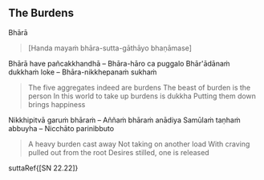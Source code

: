 ## The Burdens<a id="burdens"></a>
Bhārā

> [Handa mayaṁ bhāra-sutta-gāthāyo bhaṇāmase]

Bhārā have pañcakkhandhā – Bhāra-hāro ca puggalo
Bhār'ādānaṁ dukkhaṁ loke – Bhāra-nikkhepanaṁ sukhaṁ

<div class="english">

> The five aggregates indeed are burdens
> The beast of burden is the person
> In this world to take up burdens is dukkha
> Putting them down brings happiness

</div>

Nikkhipitvā garuṁ bhāraṁ – Aññaṁ bhāraṁ anādiya
Samūlaṁ taṇhaṁ abbuyha – Nicchāto parinibbuto

<div class="english">

> A heavy burden cast away
> Not taking on another load
> With craving pulled out from the root
> Desires stilled, one is released

</div>

suttaRef{[SN 22.22]}
